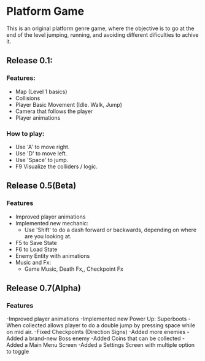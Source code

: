 # Platform Game
This is an original platform genre game, where the objective is to go at the end of the level jumping, running, and avoiding different dificulties to achive it.

## Release 0.1:
### Features:
- Map (Level 1 basics)
- Collisions
- Player Basic Movement (Idle. Walk, Jump)
- Camera that follows the player
- Player animations

### How to play:
- Use 'A' to move right.
- Use 'D' to move left. 
- Use 'Space' to jump.
- F9 Visualize the colliders / logic.



## Release 0.5(Beta)
### Features
- Improved player animations
- Implemented new mechanic:
  - Use 'Shift' to do a dash forward or backwards, depending on where are you looking at.
- F5 to Save State
- F6 to Load State
- Enemy Entity with animations
- Music and Fx:
  - Game Music, Death Fx,, Checkpoint Fx 


## Release 0.7(Alpha)
### Features
-Improved player animations
-Implemented new Power Up: Superboots
	-When collected allows player to do a double jump by pressing space while on mid air.
-Fixed Checkpoints (Direction Signs)
-Added more enemies
-Added a brand-new Boss enemy
-Added Coins that can be collected
-Added a Main Menu Screen
-Added a Settings Screen with multiple option to toggle
